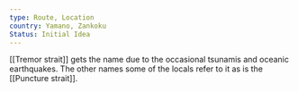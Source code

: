 ```yaml
---
type: Route, Location
country: Yamano, Zankoku
Status: Initial Idea
---
```


[[Tremor strait]] gets the name due to the occasional tsunamis and oceanic earthquakes. The other names some of the locals refer to it as is the [[Puncture strait]]. 